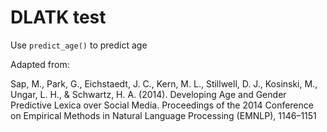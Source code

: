 # DLATK test
Use `predict_age()` to predict age

Adapted from:

Sap, M., Park, G., Eichstaedt, J. C., Kern, M. L., Stillwell, D. J., Kosinski, M., Ungar, L. H., & Schwartz, H. A. (2014). Developing Age and Gender Predictive Lexica over Social Media. Proceedings of the 2014 Conference on Empirical Methods in Natural Language Processing (EMNLP), 1146–1151
